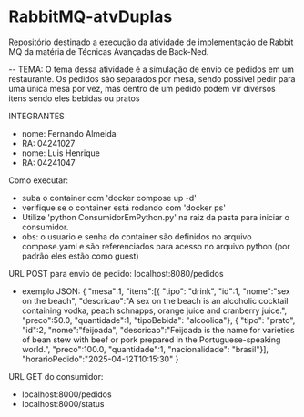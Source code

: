 # RabbitMQ-atvDuplas
Repositório destinado a execução da atividade de implementação de Rabbit MQ da matéria de Técnicas Avançadas de Back-Ned.

-- TEMA: O tema dessa atividade é a simulação de envio de pedidos em um restaurante. Os pedidos são separados por mesa, sendo possível pedir para uma única mesa por vez, mas dentro de um pedido podem vir diversos itens sendo eles bebidas ou pratos


INTEGRANTES
- nome: Fernando Almeida
- RA: 04241027
- nome: Luis Henrique
- RA: 04241047

Como executar:
- suba  o container com 'docker compose up -d'
- verifique se o container está rodando com 'docker ps'
- Utilize 'python ConsumidorEmPython.py' na raiz da pasta para iniciar o consumidor.
- obs: o usuario e senha do container são definidos no arquivo compose.yaml e são referenciados para acesso no arquivo python (por padrão eles estão como guest)

URL POST para envio de pedido: localhost:8080/pedidos
- exemplo JSON: {
	"mesa":1,
	"itens":[{
		"tipo": "drink",
		"id":1,
						"nome":"sex on the beach",
						"descricao":"A sex on the beach is an alcoholic cocktail containing vodka, peach schnapps, orange juice and cranberry juice.",
						"preco":50.0,
						"quantidade":1,
					 "tipoBebida": "alcoolica"},
					{
		"tipo": "prato",
		"id":2,
						"nome":"feijoada",
						"descricao":"Feijoada is the name for varieties of bean stew with beef or pork prepared in the Portuguese-speaking world.",
						"preco":100.0,
						"quantidade":1,
					 "nacionalidade": "brasil"}],
	"horarioPedido":"2025-04-12T10:15:30"
}

URL GET do consumidor: 
- localhost:8000/pedidos
- localhost:8000/status
